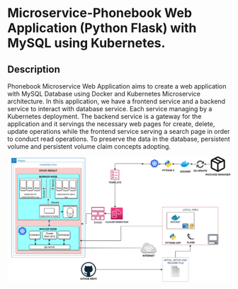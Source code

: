 # Microservice-Phonebook Web Application (Python Flask) with MySQL using Kubernetes.

## Description

Phonebook Microservice Web Application aims to create a web application with MySQL Database using Docker and Kubernetes Microservice architecture. In this application, we have a frontend service and a backend service to interact with database service. Each service managing by a Kubernetes deployment. The backend service is a gateway for the application and it servings the necessary web pages for create, delete, update operations while the frontend service serving a search page in order to conduct read operations. To preserve the data in the database, persistent volume and persistent volume claim concepts adopting.

![Project](Microservice_structure.png)
